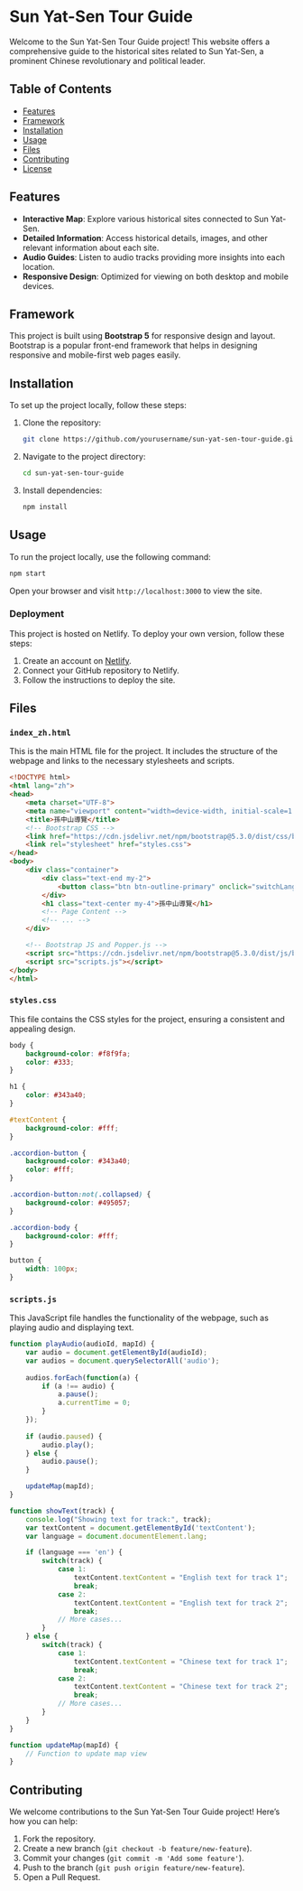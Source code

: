 

# Sun Yat-Sen Tour Guide

Welcome to the Sun Yat-Sen Tour Guide project! This website offers a comprehensive guide to the historical sites related to Sun Yat-Sen, a prominent Chinese revolutionary and political leader.



## Table of Contents

- [Features](#features)
- [Framework](#framework)
- [Installation](#installation)
- [Usage](#usage)
- [Files](#files)
- [Contributing](#contributing)
- [License](#license)

## Features

- **Interactive Map**: Explore various historical sites connected to Sun Yat-Sen.
- **Detailed Information**: Access historical details, images, and other relevant information about each site.
- **Audio Guides**: Listen to audio tracks providing more insights into each location.
- **Responsive Design**: Optimized for viewing on both desktop and mobile devices.

## Framework

This project is built using **Bootstrap 5** for responsive design and layout. Bootstrap is a popular front-end framework that helps in designing responsive and mobile-first web pages easily.

## Installation

To set up the project locally, follow these steps:

1. Clone the repository:
   ```sh
   git clone https://github.com/yourusername/sun-yat-sen-tour-guide.git
   ```
2. Navigate to the project directory:
   ```sh
   cd sun-yat-sen-tour-guide
   ```
3. Install dependencies:
   ```sh
   npm install
   ```

## Usage

To run the project locally, use the following command:
```sh
npm start
```

Open your browser and visit `http://localhost:3000` to view the site.

### Deployment

This project is hosted on Netlify. To deploy your own version, follow these steps:

1. Create an account on [Netlify](https://www.netlify.com/).
2. Connect your GitHub repository to Netlify.
3. Follow the instructions to deploy the site.

## Files

### `index_zh.html`

This is the main HTML file for the project. It includes the structure of the webpage and links to the necessary stylesheets and scripts.

```html
<!DOCTYPE html>
<html lang="zh">
<head>
    <meta charset="UTF-8">
    <meta name="viewport" content="width=device-width, initial-scale=1.0">
    <title>孫中山導覽</title>
    <!-- Bootstrap CSS -->
    <link href="https://cdn.jsdelivr.net/npm/bootstrap@5.3.0/dist/css/bootstrap.min.css" rel="stylesheet">
    <link rel="stylesheet" href="styles.css">
</head>
<body>
    <div class="container">
        <div class="text-end my-2">
            <button class="btn btn-outline-primary" onclick="switchLanguage('en')">英文</button>
        </div>
        <h1 class="text-center my-4">孫中山導覽</h1>
        <!-- Page Content -->
        <!-- ... -->
    </div>

    <!-- Bootstrap JS and Popper.js -->
    <script src="https://cdn.jsdelivr.net/npm/bootstrap@5.3.0/dist/js/bootstrap.bundle.min.js"></script>
    <script src="scripts.js"></script>
</body>
</html>
```

### `styles.css`

This file contains the CSS styles for the project, ensuring a consistent and appealing design.

```css
body {
    background-color: #f8f9fa;
    color: #333;
}

h1 {
    color: #343a40;
}

#textContent {
    background-color: #fff;
}

.accordion-button {
    background-color: #343a40;
    color: #fff;
}

.accordion-button:not(.collapsed) {
    background-color: #495057;
}

.accordion-body {
    background-color: #fff;
}

button {
    width: 100px;
}
```

### `scripts.js`

This JavaScript file handles the functionality of the webpage, such as playing audio and displaying text.

```javascript
function playAudio(audioId, mapId) {
    var audio = document.getElementById(audioId);
    var audios = document.querySelectorAll('audio');
    
    audios.forEach(function(a) {
        if (a !== audio) {
            a.pause();
            a.currentTime = 0;
        }
    });
    
    if (audio.paused) {
        audio.play();
    } else {
        audio.pause();
    }

    updateMap(mapId);
}

function showText(track) {
    console.log("Showing text for track:", track);
    var textContent = document.getElementById('textContent');
    var language = document.documentElement.lang;

    if (language === 'en') {
        switch(track) {
            case 1:
                textContent.textContent = "English text for track 1";
                break;
            case 2:
                textContent.textContent = "English text for track 2";
                break;
            // More cases...
        }
    } else {
        switch(track) {
            case 1:
                textContent.textContent = "Chinese text for track 1";
                break;
            case 2:
                textContent.textContent = "Chinese text for track 2";
                break;
            // More cases...
        }
    }
}

function updateMap(mapId) {
    // Function to update map view
}
```

## Contributing

We welcome contributions to the Sun Yat-Sen Tour Guide project! Here’s how you can help:

1. Fork the repository.
2. Create a new branch (`git checkout -b feature/new-feature`).
3. Commit your changes (`git commit -m 'Add some feature'`).
4. Push to the branch (`git push origin feature/new-feature`).
5. Open a Pull Request.



